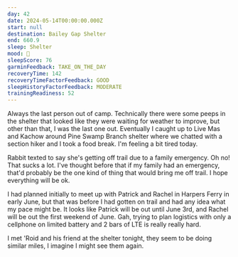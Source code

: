 ```yaml
---
day: 42
date: 2024-05-14T00:00:00.000Z
start: null
destination: Bailey Gap Shelter
end: 660.9
sleep: Shelter
mood: 🙂
sleepScore: 76
garminFeedback: TAKE_ON_THE_DAY
recoveryTime: 142
recoveryTimeFactorFeedback: GOOD
sleepHistoryFactorFeedback: MODERATE
trainingReadiness: 52
---
```

Always the last person out of camp. Technically there were some peeps in the shelter that looked like they were waiting for weather to improve, but other than that, I was the last one out. Eventually I caught up to Live Mas and Kachow around Pine Swamp Branch shelter where we chatted with a section hiker and I took a food break. I'm feeling a bit tired today.

Rabbit texted to say she's getting off trail due to a family emergency. Oh no! That sucks a lot. I've thought before that if my family had an emergency, that'd probably be the one kind of thing that would bring me off trail. I hope everything will be ok.

I had planned initially to meet up with Patrick and Rachel in Harpers Ferry in early June, but that was before I had gotten on trail and had any idea what my pace might be. It looks like Patrick will be out until June 3rd, and Rachel will be out the first weekend of June. Gah, trying to plan logistics with only a cellphone on limited battery and 2 bars of LTE is really really hard.

I met 'Roid and his friend at the shelter tonight, they seem to be doing similar miles, I imagine I might see them again.
